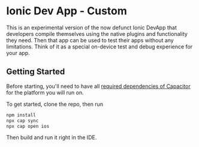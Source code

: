# Ionic Dev App - Custom

This is an experimental version of the now defunct Ionic DevApp that developers compile themselves using the native plugins and functionality they need. Then that app can be used to test their apps without any limitations. Think of it as a special on-device test and debug experience for your app.

## Getting Started

Before starting, you'll need to have all [required dependencies of Capacitor](https://capacitor.ionicframework.com/docs/getting-started/dependencies) for the platform you will run on.

To get started, clone the repo, then run

```bash
npm install
npx cap sync
npx cap open ios
```

Then build and run it right in the IDE.
